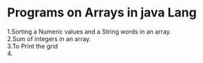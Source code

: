 Programs on Arrays in java Lang
==============================
1.Sorting a Numeric values and a String words in an array.</br>
2.Sum of integers in an array.</br>
3.To Print the grid</br>
4.
